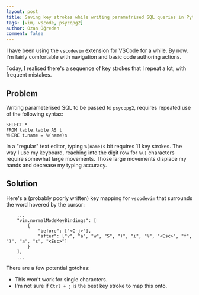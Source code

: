 ```yaml
---
layout: post
title: Saving key strokes while writing parametrised SQL queries in Python scripts
tags: [vim, vscode, psycopg2]
author: Ozan Öğreden
comment: false
---
```


I have been using the `vscodevim` extension for VSCode for a while.
By now, I'm fairly comfortable with navigation and basic code authoring actions.

Today, I realised there's a sequence of key strokes that I repeat a lot, with frequent mistakes.

## Problem

Writing parameterised SQL to be passed to `psycopg2`, requires repeated use of the following syntax:

```
SELECT * 
FROM table.table AS t
WHERE t.name = %(name)s
```

In a "regular" text editor, typing `%(name)s` bit requires 11 key strokes.
The way I use my keyboard, reaching into the digit row for `%()` characters require somewhat large movements.
Those large movements displace my hands and decrease my typing accuracy.

## Solution

Here's a (probably poorly written) key mapping for `vscodevim` that surrounds the word hovered by the cursor: 

```
    ...
    "vim.normalModeKeyBindings": [
        {
            "before": ["<C-j>"],
            "after": ["v", "a", "w", "S", ")", "i", "%", "<Esc>", "f", ")", "a", "s", "<Esc>"]
        }
    ],
    ...
```

There are a few potential gotchas:

- This won't work for single characters.
- I'm not sure if `Ctrl + j` is the best key stroke to map this onto.

